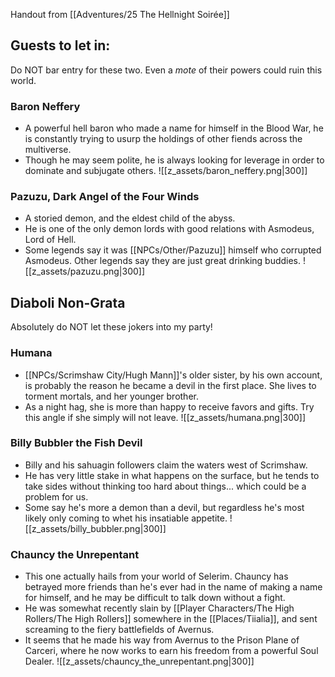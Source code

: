 Handout from [[Adventures/25 The Hellnight Soirée]]

## Guests to let in: 
Do NOT bar entry for these two. Even a *mote* of their powers could ruin this world.

### Baron Neffery
- A powerful hell baron who made a name for himself in the Blood War, he is constantly trying to usurp the holdings of other fiends across the multiverse.
- Though he may seem polite, he is always looking for leverage in order to dominate and subjugate others.
![[z_assets/baron_neffery.png|300]]

### Pazuzu, Dark Angel of the Four Winds
- A storied demon, and the eldest child of the abyss.
- He is one of the only demon lords with good relations with Asmodeus, Lord of Hell.
- Some legends say it was [[NPCs/Other/Pazuzu]] himself who corrupted Asmodeus. Other legends say they are just great drinking buddies.
![[z_assets/pazuzu.png|300]]

## Diaboli Non-Grata 
Absolutely do NOT let these jokers into my party!

### Humana
- [[NPCs/Scrimshaw City/Hugh Mann]]'s older sister, by his own account, is probably the reason he became a devil in the first place. She lives to torment mortals, and her younger brother.
- As a night hag, she is more than happy to receive favors and gifts. Try this angle if she simply will not leave.
![[z_assets/humana.png|300]]

### Billy Bubbler the Fish Devil
- Billy and his sahuagin followers claim the waters west of Scrimshaw.
- He has very little stake in what happens on the surface, but he tends to take sides without thinking too hard about things... which could be a problem for us.
- Some say he's more a demon than a devil, but regardless he's most likely only coming to whet his insatiable appetite.
![[z_assets/billy_bubbler.png|300]]

### Chauncy the Unrepentant
- This one actually hails from your world of Selerim. Chauncy has betrayed more friends than he's ever had in the name of making a name for himself, and he may be difficult to talk down without a fight.
- He was somewhat recently slain by [[Player Characters/The High Rollers/The High Rollers]] somewhere in the [[Places/Tiialia]], and sent screaming to the fiery battlefields of Avernus.
- It seems that he made his way from Avernus to the Prison Plane of Carceri, where he now works to earn his freedom from a powerful Soul Dealer.
![[z_assets/chauncy_the_unrepentant.png|300]]